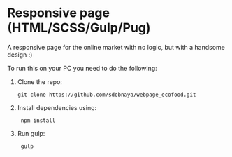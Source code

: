 # Responsive page (HTML/SCSS/Gulp/Pug)

A responsive page for the online market with no logic, but with a handsome design :)

To run this on your PC you need to do the following:

1.  Clone the repo:

        git clone https://github.com/sdobnaya/webpage_ecofood.git

2.  Install dependencies using:

       ```
        npm install
       ```

3.  Run gulp:

       ```
        gulp
       ```
       
